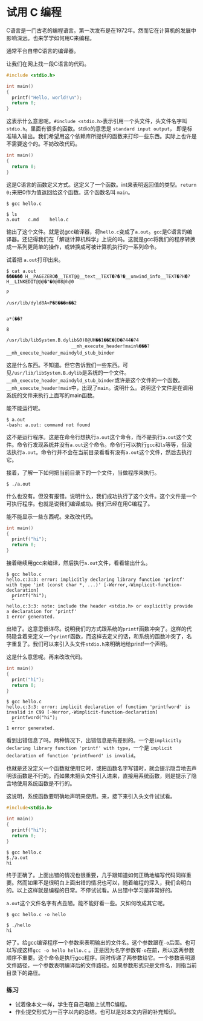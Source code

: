 # 试用 C 编程



C语言是一门古老的编程语言。第一次发布是在1972年。然而它在计算机的发展中影响深远。也来学学如何用C来编程。



通常平台自带C语言的编译器。



让我们在网上找一段C语言的代码。



```c
#include <stdio.h>

int main()    
{
  printf("Hello, world!\n");
  return 0;
}
```



这表示什么意思呢。`#include <stdio.h>`表示引用一个头文件，头文件名字叫`stdio.h`。里面有很多的函数。stdio的意思是 `standard input output`， 即是标准输入输出。我们希望用这个依赖库所提供的函数来打印一些东西。实际上也许是不需要这个的。不妨改改代码。



```c
int main()    
{
  return 0;
}
```



这是C语言的函数定义方式。这定义了一个函数。int来表明返回值的类型。`return 0;`来把0作为值返回给这个函数。这个函数名叫 `main`。



```shell
$ gcc hello.c

$ ls
a.out	c.md	hello.c
```



输出了这个文件。就是说gcc编译器，将`hello.c`变成了`a.out`。`gcc`是C语言的编译器。还记得我们在「解谜计算机科学」上说的吗。这就是gcc将我们的程序转换成一系列更简单的操作，或转换成可被计算机执行的一系列命令。



试着把 `a.out`打印出来。



```shell
$ cat a.out
������ H__PAGEZERO�__TEXT@@__text__TEXT�?�?�__unwind_info__TEXT�?H�?H__LINKEDIT@@@�"�0@08@h@0
                                                                                             P
                                                                                               /usr/lib/dyld8A<P�8���m��2

                                                                                                                          a*(��?
                                                                                                                                8
                                                                                                                                 /usr/lib/libSystem.B.dylib&0)8@UH��1��E�]Ð�?44�?4
                        __mh_execute_header!main%���? __mh_execute_header_maindyld_stub_binder
```



这是什么东西。不知道。但它告诉我们一些东西。可见`/usr/lib/libSystem.B.dylib`是系统的一个文件。`__mh_execute_header_maindyld_stub_binder`或许是这个文件的一个函数。`__mh_execute_header!main`中，出现了`main`。说明什么。说明这个文件是在调用系统的文件来执行上面写的main函数。



能不能运行呢。

```shell
$ a.out
-bash: a.out: command not found
```

这不是运行程序。这是在命令行想执行`a.out`这个命令，而不是执行`a.out`这个文件。命令行发现系统并没有`a.out`这个命令。命令行可以执行`gcc`和`ls`等等，但没法执行`a.out`。命令行并不会在当前目录看看有没有`a.out`这个文件，然后去执行它。



接着，了解一下如何把当前目录下的一个文件，当做程序来执行。



```shell
$ ./a.out
```

什么也没有。但没有报错。说明什么，我们成功执行了这个文件。这个文件是一个可执行程序。也就是说我们编译成功。我们已经在用C编程了。



能不能显示一些东西呢。来改改代码。



```c
int main()    
{
  printf("hi");
  return 0;
}
```



接着继续用gcc来编译，然后执行`a.out`文件，看看输出什么。

```shell
$ gcc hello.c
hello.c:3:3: error: implicitly declaring library function 'printf' with type 'int (const char *, ...)' [-Werror,-Wimplicit-function-declaration]
  printf("hi");
  ^
hello.c:3:3: note: include the header <stdio.h> or explicitly provide a declaration for 'printf'
1 error generated.
```

出错了。这意思很详尽。说明我们的方式跟系统的`printf`函数冲突了。这样的代码隐含着来定义一个`printf`函数，而这样去定义的话，和系统的函数冲突了，名字重复了。我们可以来引入头文件`stdio.h`来明确地给printf一个声明。



这是什么意思呢。再来改改代码。



```c
int main()    
{
  print("hi");
  return 0;
}
```

```shell
$ gcc hello.c
hello.c:3:3: error: implicit declaration of function 'printfword' is invalid in C99 [-Werror,-Wimplicit-function-declaration]
  printfword("hi");
  ^
1 error generated.
```

看到出错信息了吗。两种情况下，出错信息是有差别的。一个是`implicitly declaring library function 'printf' with type`，一个是 `implicit declaration of function 'printfword' is invalid`。



也就是还没定义一个函数就使用它时，或把函数名字写错时，就会提示隐含地去声明该函数是不行的。而如果未把头文件引入进来，直接用系统函数，则是提示了隐含地使用系统函数是不行的。



这说明，系统函数要明确地声明来使用。来，接下来引入头文件试试看。

```c
#include<stdio.h>

int main()    
{
  printf("hi");
  return 0;
}
```

```shell
$ gcc hello.c
$./a.out
hi
```

终于正确了。上面出错的情况也很重要，几乎跟知道如何正确地编写代码同样重要。然而如果不是很明白上面出错的情况也可以，随着编程的深入，我们会明白的。以上这样就是编程的日常。不停试试看。从出错中学习是非常好的。



`a.out`这个文件名字有点丑陋。能不能好看一些。又如何改成其它呢。

```shell
$ gcc hello.c -o hello

$ ./hello
hi
```

好了。给gcc编译程序一个参数来表明输出的文件名。这个参数跟在`-o`后面。也可以写成这样`gcc -o hello hello.c` 。正是因为名字参数有`-o`在前，所以这两参数顺序不重要。这个命令是执行gcc程序。同时传递了两参数给它。一个参数表明源文件路径，一个参数表明编译后的文件路径。如果参数形式只是文件名，则指当前目录下的路径。



### 练习

* 试着像本文一样，学生在自己电脑上试用C编程。
* 作业提交形式为一百字以内的总结。也可以是对本文内容的补充知识。

